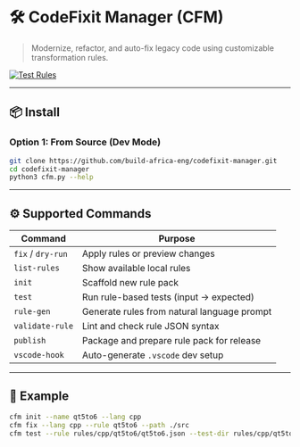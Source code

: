 
# 🛠️ CodeFixit Manager (CFM)

> Modernize, refactor, and auto-fix legacy code using customizable transformation rules.

[![Test Rules](https://github.com/nyigoro/codefixit-manager/actions/workflows/test-rules.yml/badge.svg)](https://github.com/build-africa-eng/codefixit-manager/actions)

---

## 📦 Install

### Option 1: From Source (Dev Mode)

```bash
git clone https://github.com/build-africa-eng/codefixit-manager.git
cd codefixit-manager
python3 cfm.py --help
````

---

## ⚙ Supported Commands

| Command           | Purpose                                     |
| ----------------- | ------------------------------------------- |
| `fix` / `dry-run` | Apply rules or preview changes              |
| `list-rules`      | Show available local rules                  |
| `init`            | Scaffold new rule pack                      |
| `test`            | Run rule-based tests (input → expected)     |
| `rule-gen`        | Generate rules from natural language prompt |
| `validate-rule`   | Lint and check rule JSON syntax             |
| `publish`         | Package and prepare rule pack for release   |
| `vscode-hook`     | Auto-generate `.vscode` dev setup           |

---

## 🧠 Example

```bash
cfm init --name qt5to6 --lang cpp
cfm fix --lang cpp --rule qt5to6 --path ./src
cfm test --rule rules/cpp/qt5to6/qt5to6.json --test-dir rules/cpp/qt5to6/tests
```


